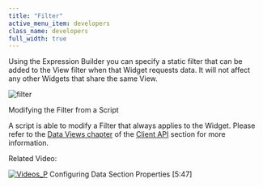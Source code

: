 ```yaml
---
title: "Filter"
active_menu_item: developers
class_name: developers
full_width: true
---
```



Using the Expression Builder you can specify a static filter that can be added to the View filter when that Widget requests data. It will not affect any other Widgets that share the same View.

![filter](/img/docs/filter.zoom84.png)

Modifying the Filter from a Script

A script is able to modify a Filter that always applies to the Widget. Please refer to the [Data Views chapter](../../../../scripting-apis/client-api/data-view-functions/index.htm) of the [Client API](../../../../scripting-apis/client-api/index.htm) section for more information.

Related Video:

[![Videos\_P](/img/docs/videos_p.png)](http://www.youtube.com/v/GzJiwBDXlX8?autoplay=1&hd=1&fs=1&showsearch=0&rel=0&) Configuring Data Section Properties [5:47]
